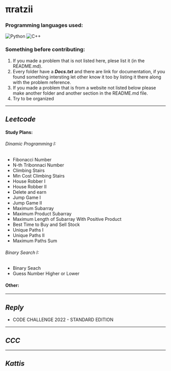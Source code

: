 # πratzii 

### Programming languages used:

<!-- If you want to add another language take the link ~ https://img.shields.io/badge/-TEXTHERE-black?style=flat-square&logo=LOGOHERE ~ on another tab and replace TEXTHERE with the text you want to appear beside the logo (maybe the programming language) and replace LOGOHERE with the programming language name (examples below) -->

<div style="flex-direction:"row";flex-wrap:"row">

  <!--Python-->
  <img alt="Python" src="https://img.shields.io/badge/-Python-black?style=flat-square&logo=Python">

  <!--C++-->
  <img alt="C++" src="https://img.shields.io/badge/-C/C++-black?style=flat-square&logo=c">

</div>

### Something before contributing:
1. If you made a problem that is not listed here, plese list it (in the README.md).
2. Every folder have a ***Docs.txt*** and there are link for documentation, if you found something intersting let other know it too by listing it there along with the problem reference.
3. If you made a problem that is from a website not listed below please make another folder and another section in the README.md file.
4. Try to be organized 

---

## ***Leetcode***

#### Study Plans:
###### Dinamic Programming I: 
- Fibonacci Number
- N-th Tribonnaci Number 
- Climbing Stairs
- Min Cost Climbing Stairs
- House Robber I
- House Robber II
- Delete and earn
- Jump Game I
- Jump Game II
- Maximum Subarray
- Maximum Product Subarray
- Maximum Length of Subarray With Positive Product
- Best Time to Buy and Sell Stock
- Unique Paths I
- Unique Paths II
- Maximum Paths Sum

###### Binary Search I:
- Binary Seach
- Guess Number Higher or Lower

#### Other:

---

## ***Reply***
- CODE CHALLENGE 2022 - STANDARD EDITION
---

## ***CCC***

---

## ***Kattis***
